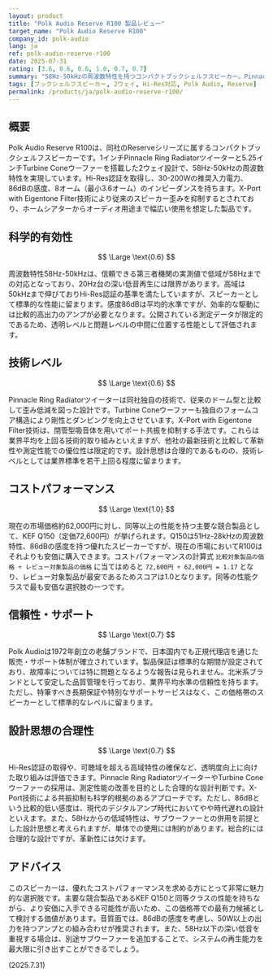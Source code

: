 ```yaml
---
layout: product
title: "Polk Audio Reserve R100 製品レビュー"
target_name: "Polk Audio Reserve R100"
company_id: polk-audio
lang: ja
ref: polk-audio-reserve-r100
date: 2025-07-31
rating: [3.6, 0.6, 0.6, 1.0, 0.7, 0.7]
summary: "58Hz-50kHzの周波数特性を持つコンパクトブックシェルフスピーカー。Pinnacle Ring Radiator技術を採用し、同等性能を持つ主要な競合製品よりも安価に購入できるため、優れたコストパフォーマンスを発揮します。"
tags: [ブックシェルフスピーカー, 2ウェイ, Hi-Res対応, Polk Audio, Reserve]
permalink: /products/ja/polk-audio-reserve-r100/
---
```


## 概要

Polk Audio Reserve R100は、同社のReserveシリーズに属するコンパクトブックシェルフスピーカーです。1インチPinnacle Ring Radiatorツイーターと5.25インチTurbine Coneウーファーを搭載した2ウェイ設計で、58Hz-50kHzの周波数特性を実現しています。Hi-Res認証を取得し、30-200Wの推奨入力電力、86dBの感度、8オーム（最小3.6オーム）のインピーダンスを持ちます。X-Port with Eigentone Filter技術により従来のスピーカー歪みを抑制するとされており、ホームシアターからオーディオ用途まで幅広い使用を想定した製品です。

## 科学的有効性

$$ \Large \text{0.6} $$

周波数特性58Hz-50kHzは、信頼できる第三者機関の実測値で低域が58Hzまでの対応となっており、20Hz台の深い低音再生には限界があります。高域は50kHzまで伸びておりHi-Res認証の基準を満たしていますが、スピーカーとして標準的な性能に留まります。感度86dBは平均的水準ですが、効率的な駆動には比較的高出力のアンプが必要となります。公開されている測定データが限定的であるため、透明レベルと問題レベルの中間に位置する性能として評価されます。

## 技術レベル

$$ \Large \text{0.6} $$

Pinnacle Ring Radiatorツイーターは同社独自の技術で、従来のドーム型と比較して歪み低減を図った設計です。Turbine Coneウーファーも独自のフォームコア構造により剛性とダンピングを向上させています。X-Port with Eigentone Filter技術は、閉管型吸音体を用いてポート共振を抑制する手法です。これらは業界平均を上回る技術的取り組みといえますが、他社の最新技術と比較して革新性や測定性能での優位性は限定的です。設計思想は合理的であるものの、技術レベルとしては業界標準を若干上回る程度に留まります。

## コストパフォーマンス

$$ \Large \text{1.0} $$

現在の市場価格約62,000円に対し、同等以上の性能を持つ主要な競合製品として、KEF Q150（定価72,600円）が挙げられます。Q150は51Hz-28kHzの周波数特性、86dBの感度を持つ優れたスピーカーですが、現在の市場においてR100はそれよりも安価に購入できます。コストパフォーマンスの計算式 `比較対象製品の価格 ÷ レビュー対象製品の価格` に当てはめると `72,600円 ÷ 62,000円 = 1.17` となり、レビュー対象製品が最安であるためスコアは1.0となります。同等の性能クラスで最も安価な選択肢の一つです。

## 信頼性・サポート

$$ \Large \text{0.7} $$

Polk Audioは1972年創立の老舗ブランドで、日本国内でも正規代理店を通じた販売・サポート体制が確立されています。製品保証は標準的な期間が設定されており、故障率については特に問題となるような報告は見られません。北米系ブランドとして安定した品質管理を行っており、業界平均水準の信頼性を持ちます。ただし、特筆すべき長期保証や特別なサポートサービスはなく、この価格帯のスピーカーとして標準的なレベルに留まります。

## 設計思想の合理性

$$ \Large \text{0.7} $$

Hi-Res認証の取得や、可聴域を超える高域特性の確保など、透明度向上に向けた取り組みは評価できます。Pinnacle Ring RadiatorツイーターやTurbine Coneウーファーの採用は、測定性能の改善を目的とした合理的な設計判断です。X-Port技術による共振抑制も科学的根拠のあるアプローチです。ただし、86dBという比較的低い感度は、現代のデジタルアンプ時代においてやや時代遅れの設計といえます。また、58Hzからの低域特性は、サブウーファーとの併用を前提とした設計思想と考えられますが、単体での使用には制約があります。総合的には合理的な設計ですが、革新性には欠けます。

## アドバイス

このスピーカーは、優れたコストパフォーマンスを求める方にとって非常に魅力的な選択肢です。主要な競合製品であるKEF Q150と同等クラスの性能を持ちながら、より安価に入手できる可能性が高いため、この価格帯での最有力候補として検討する価値があります。音質面では、86dBの感度を考慮し、50W以上の出力を持つアンプとの組み合わせが推奨されます。また、58Hz以下の深い低音を重視する場合は、別途サブウーファーを追加することで、システムの再生能力を最大限に引き出すことができるでしょう。

(2025.7.31)
